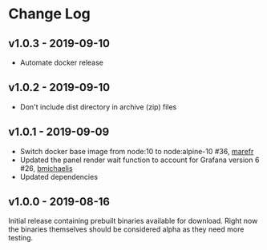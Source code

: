 # Change Log

## v1.0.3 - 2019-09-10

- Automate docker release

## v1.0.2 - 2019-09-10

- Don't include dist directory in archive (zip) files

## v1.0.1 - 2019-09-09

- Switch docker base image from node:10 to node:alpine-10 #36, [marefr](https://github.com/marefr)
- Updated the panel render wait function to account for Grafana version 6 #26, [bmichaelis](https://github.com/bmichaelis)
- Updated dependencies

## v1.0.0 - 2019-08-16

Initial release containing prebuilt binaries available for download. Right now the binaries themselves should be considered alpha as they need more testing.
